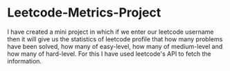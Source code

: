 # Leetcode-Metrics-Project
I have created a mini project in which if we enter our leetcode username then it will give us the statistics of leetcode profile that how many problems have been solved, how many of easy-level, how many of medium-level and how many of hard-level. For this I have used leetcode's API to fetch the information.
